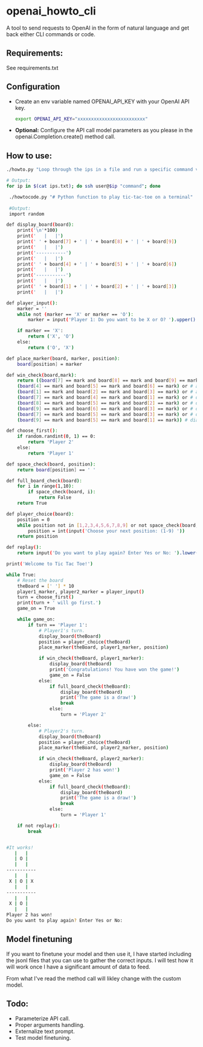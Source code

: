 # openai_howto_cli

A tool to send requests to OpenAI in the form of natural language and get back either CLI commands or code.

## Requirements:

See requirements.txt

## Configuration

- Create an env variable named OPENAI_API_KEY with your OpenAI API key.

  ```bash
  export OPENAI_API_KEY="xxxxxxxxxxxxxxxxxxxxxxxxx"
  ```
  
- **Optional:**
  Configure the API call model parameters as you please in the openai.Completion.create() method call.

## How to use:

```bash
./howto.py "Loop through the ips in a file and run a specific command via SSH"

# Output:
for ip in $(cat ips.txt); do ssh user@$ip "command"; done
```

```bash
 ./howtocode.py "# Python function to play tic-tac-toe on a terminal"
 
 #Output:
 import random

def display_board(board):
    print('\n'*100)
    print('   |   |')
    print(' ' + board[7] + ' | ' + board[8] + ' | ' + board[9])
    print('   |   |')
    print('-----------')
    print('   |   |')
    print(' ' + board[4] + ' | ' + board[5] + ' | ' + board[6])
    print('   |   |')
    print('-----------')
    print('   |   |')
    print(' ' + board[1] + ' | ' + board[2] + ' | ' + board[3])
    print('   |   |')

def player_input():
    marker = ''
    while not (marker == 'X' or marker == 'O'):
        marker = input('Player 1: Do you want to be X or O? ').upper()

    if marker == 'X':
        return ('X', 'O')
    else:
        return ('O', 'X')

def place_marker(board, marker, position):
    board[position] = marker

def win_check(board,mark):
    return ((board[7] == mark and board[8] == mark and board[9] == mark) or # across the top
    (board[4] == mark and board[5] == mark and board[6] == mark) or # across the middle
    (board[1] == mark and board[2] == mark and board[3] == mark) or # across the bottom
    (board[7] == mark and board[4] == mark and board[1] == mark) or # down the middle
    (board[8] == mark and board[5] == mark and board[2] == mark) or # down the middle
    (board[9] == mark and board[6] == mark and board[3] == mark) or # down the right side
    (board[7] == mark and board[5] == mark and board[3] == mark) or # diagonal
    (board[9] == mark and board[5] == mark and board[1] == mark)) # diagonal

def choose_first():
    if random.randint(0, 1) == 0:
        return 'Player 2'
    else:
        return 'Player 1'

def space_check(board, position):
    return board[position] == ' '

def full_board_check(board):
    for i in range(1,10):
        if space_check(board, i):
            return False
    return True

def player_choice(board):
    position = 0
    while position not in [1,2,3,4,5,6,7,8,9] or not space_check(board, position):
        position = int(input('Choose your next position: (1-9) '))
    return position

def replay():
    return input('Do you want to play again? Enter Yes or No: ').lower().startswith('y')

print('Welcome to Tic Tac Toe!')

while True:
    # Reset the board
    theBoard = [' '] * 10
    player1_marker, player2_marker = player_input()
    turn = choose_first()
    print(turn + ' will go first.')
    game_on = True

    while game_on:
        if turn == 'Player 1':
            # Player1's turn.
            display_board(theBoard)
            position = player_choice(theBoard)
            place_marker(theBoard, player1_marker, position)

            if win_check(theBoard, player1_marker):
                display_board(theBoard)
                print('Congratulations! You have won the game!')
                game_on = False
            else:
                if full_board_check(theBoard):
                    display_board(theBoard)
                    print('The game is a draw!')
                    break
                else:
                    turn = 'Player 2'

        else:
            # Player2's turn.
            display_board(theBoard)
            position = player_choice(theBoard)
            place_marker(theBoard, player2_marker, position)

            if win_check(theBoard, player2_marker):
                display_board(theBoard)
                print('Player 2 has won!')
                game_on = False
            else:
                if full_board_check(theBoard):
                    display_board(theBoard)
                    print('The game is a draw!')
                    break
                else:
                    turn = 'Player 1'

    if not replay():
        break


#It works!
   |   |
   | O |  
   |   |
-----------
   |   |
 X | O | X
   |   |
-----------
   |   |
 X | O |  
   |   |
Player 2 has won!
Do you want to play again? Enter Yes or No:
```

## Model finetuning

If you want to finetune your model and then use it, I have started including the jsonl files that you can use to gather the correct inputs.
I will test how it will work once I have a significant amount of data to feed.

From what I've read the method call will likley change with the custom model.

## Todo:
- Parameterize API call.
- Proper arguments handling.
- Externalize text prompt.
- Test model finetuning.
